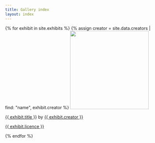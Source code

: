 ```yaml
---
title: Gallery index
layout: index
---
```


{% for exhibit in site.exhibits %}
{% assign creator = site.data.creators | find: "name", exhibit.creator %}
<a href = "{{ exhibit.url | relative_url }}"><img src="{{ exhibit.image-url }}" width = 256></a>
<p><a href = "{{ exhibit.url | relative_url }}">{{ exhibit.title }}</a> by <a href = "{{ creator.homepage }}">{{ exhibit.creator }}</a></p>
<p><a href="{{ exhibit.licence-url }}">{{ exhibit.licence }}</a></p>
{% endfor %}